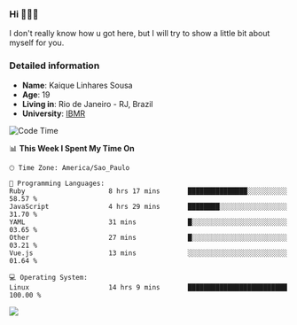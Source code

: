 ### Hi 🙋🏽‍♂️

I don't really know how u got here, but I will try to show a little bit about myself for you.

### Detailed information

* **Name**: Kaique Linhares Sousa
* **Age**: 19
* **Living in**: Rio  de Janeiro - RJ, Brazil
* **University**: [IBMR](https://www.ibmr.br/)

<!--START_SECTION:waka-->
![Code Time](http://img.shields.io/badge/Code%20Time-849%20hrs%2040%20mins-blue)

📊 **This Week I Spent My Time On** 

```text
🕑︎ Time Zone: America/Sao_Paulo

💬 Programming Languages: 
Ruby                     8 hrs 17 mins       ███████████████░░░░░░░░░░   58.57 % 
JavaScript               4 hrs 29 mins       ████████░░░░░░░░░░░░░░░░░   31.70 % 
YAML                     31 mins             █░░░░░░░░░░░░░░░░░░░░░░░░   03.65 % 
Other                    27 mins             █░░░░░░░░░░░░░░░░░░░░░░░░   03.21 % 
Vue.js                   13 mins             ░░░░░░░░░░░░░░░░░░░░░░░░░   01.64 % 

💻 Operating System: 
Linux                    14 hrs 9 mins       █████████████████████████   100.00 % 
```


<!--END_SECTION:waka-->

<a href="https://www.linkedin.com/in/kaique-linhares-25a840208/"  target="_blank"><img src="https://img.shields.io/badge/-LinkedIn-%230077B5?style=for-the-badge&logo=linkedin&logoColor=white" target="_blank"></a>

